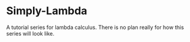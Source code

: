 # Simply-Lambda

A tutorial series for lambda calculus. There is no plan really for how this series will look like.
